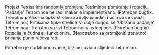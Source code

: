 Projekt Tetrisa ima randomly promjenu Tetriminoa pomicanje i rotaciju.
'Padanje' Tetrominoa ne radi makar je implementirano. (Potreban bugfix. Trenutno pritiscima tipke strelice za dolje je jedini način da se spusti Tetromino.)
Pritiscima tipke strelice za dolje dogodi se 'Ubrzano padanje' Tetrominoa.
Trenutno su svi Tetrominoi u jednoj boji. (Potreban bugfix)
Rotacija je čudna ali funkcionira. (Nepotrebno za promijeniti trenutno)
Brisanje punih redova radi.

Potrebno je dodati bodovanje, brzine i uvid u slijedeći Tetromino.

